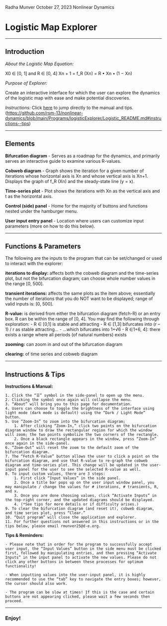 Radha Munver
October 27, 2023
Nonlinear Dynamics

# Logistic Map Explorer
---

## Introduction

*About the Logistic Map Equation:*
    
X0 ∈ [0, 1] and R ∈ [0, 4]
Xn + 1 = f_R (Xn) = R • Xn • (1 − Xn)


*Purpose of Explorer:*

Create an interactive interface for which the user can explore the dynamics of the logistic map with ease and make potential discoveries.


*Instructions:*  Click [here]([url](https://github.com/rsm-13/nonlinear-dynamics/blob/main/Programs/logisticExplorer/Logistic_README.md#instructions--tips)) to jump directly to the manual and tips.
(https://github.com/rsm-13/nonlinear-dynamics/blob/main/Programs/logisticExplorer/Logistic_README.md#instructions--tips)

---

## Elements
                    
**Bifurcation diagram**
	- Serves as a roadmap for the dynamics, and primarily serves an interactive guide to examine various R-values.
                        
**Cobweb diagram**
	- Graph shows the iteration for a given number of iterations whose horizontal axis is Xn and whose vertical axis is Xn+1. Displays the graph of f_R (Xn) and the steady-state line (y = x).
                        
**Time-series plot**
	- Plot shows the iterations with Xn as the vertical axis and t as the horizontal axis.
                        
**Control (side) panel**
	- Home for the majority of buttons and functions nested under the hamburger menu.

**User input entry panel**
	- Location where users can customize input parameters (more on how to do this below).

---
        
## Functions & Parameters                                      

The following are the inputs to the program that can be set/changed or used to interact with the explorer:
                    
**iterations to display:** affects both the cobweb diagram and the time-series plot, but not the bifurcation diagram; can choose whole number values in the range [0, 500].
                        
**transient iterations:** affects the same plots as the item above; essentially the number of iterations that you do NOT want to be displayed; range of valid inputs is: [0, 500].
                        
**R-value:** is derived from either the bifurcation diagram (fetch-R) or an entry box. R can be within the range of [0, 4]. You may find the following through exploration:
	- R ∈ [0,1] is stable and attracting
	- R ∈ [1,3] bifurcates into (r – 1) / r as stable attracting…
	- …which bifurcates into 1+√6
	- R ∈1+6, 4]: there exists a range where all periods (of natural numbers) exists

**zooming:** can zoom in and out of the bifurcation diagram
                        
**clearing:** of time series and cobweb diagram

---

## Instructions & Tips

**Instructions & Manual:**

	1. Click the “☰” symbol in the side-panel to open up the menu.
	2. Clicking the symbol once again will collapse the menu.
	3. “About” will bring you to this page for documentation.
	4. Users can choose to toggle the brightness of the interface using light mode (dark mode is default) using the “Dark / Light Mode” button.
	5. Use “Zoom-In” to zoom into the bifurcation diagram;
		1. After clicking “Zoom-In,” click two points on the bifurcation diagram window to draw the rectangular region for which the window will zoom; the two points symbolize the two corners of the rectangle.
		2. Once a black rectangle appears in the window, press “Zoom-In” once again in the side-panel.
	6. “Zoom-Out” will reset the zoom to the default zoom of the bifurcation diagram.
	7. The “Fetch R-Value” button allows the user to click a point on the bifurcation diagram, and use that R-value to re-graph the cobweb diagram and time-series plot. This change will be updated in the user-input panel for the user to see the selected R-value as well.
	8. To input custom values, there are 3 steps:
		1. First click “Input Values” in the side panel.
		2. Once a title bar pops up on the user input window panel, you may manipulate / change the values for # iterations, # transients, R, and x.
		3. Once you are done choosing values, click “Activate Inputs” in the top-right corner, and the updated diagrams should be displayed.
		4. (*See tips for more details or if difficulty arises.)
	9. To clear the bifurcation diagram (and reset it), cobweb diagram, and time series plot, press “Clear.”
	10. “Quit program” will close the application and explorer.
	11. For further questions not answered in this instructions or in the tips below, please email rmunver25@d-e.org. 

**Tips & Reminders:**

	- Please note that in order for the program to successfully accept user input, the “Input Values” button in the side menu must be clicked first, followed by manipulating entries, and then pressing “Activate Inputs” in the input panel to activate the new values. Please do not click any other buttons in between these processes for optimum functionality!
	
	- When inputting values into the user-input panel, it is highly recommended to use the “tab” key to navigate the entry boxes; however, the cursor should also work.
	
	- The program can be slow at times! If this is the case and certain buttons are not appearing clicked, please wait a few seconds then proceed.

---

### Enjoy!
